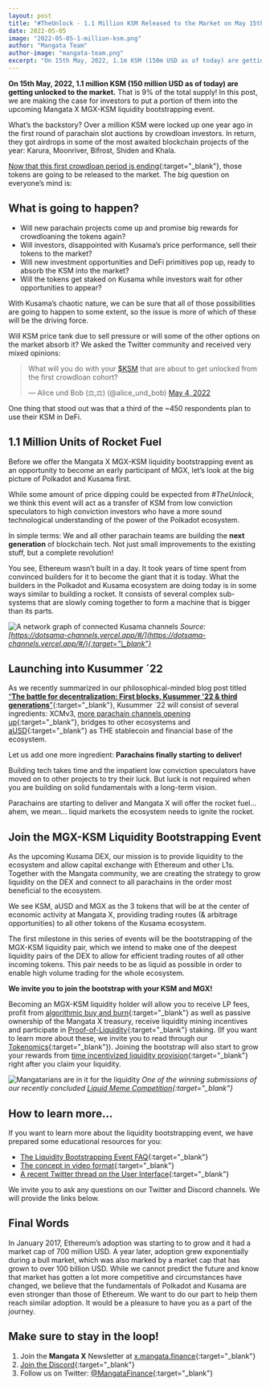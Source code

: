 ```yaml
---
layout: post
title: "#TheUnlock - 1.1 Million KSM Released to the Market on May 15th"
date: 2022-05-05
image: "2022-05-05-1-million-ksm.png"
author: "Mangata Team"
author-image: "mangata-team.png"
excerpt: "On 15th May, 2022, 1.1m KSM (150m USD as of today) are getting unlocked to the market. That is 9% of the total supply! In this post, we are making the case for investors to put a portion of them into the upcoming Mangata X MGX-KSM liquidity bootstrapping event."
---
```

**On 15th May, 2022, 1.1 million KSM (150 million USD as of today) are getting unlocked to the market.** That is 9% of the total supply! In this post, we are making the case for investors to put a portion of them into the upcoming Mangata X MGX-KSM liquidity bootstrapping event.

What’s the backstory? Over a million KSM were locked up one year ago in the first round of parachain slot auctions by crowdloan investors. In return, they got airdrops in some of the most awaited blockchain projects of the year: Karura, Moonriver, Bifrost, Shiden and Khala. 

[Now that this first crowdloan period is ending](https://polkadot.js.org/apps/#/parachains){:target="\_blank"}, those tokens are going to be released to the market. The big question on everyone’s mind is:

## What is going to happen?
- Will new parachain projects come up and promise big rewards for crowdloaning the tokens again?
- Will investors, disappointed with Kusama’s price performance, sell their tokens to the market?
- Will new investment opportunities and DeFi primitives pop up, ready to absorb the KSM into the market?
- Will the tokens get staked on Kusama while investors wait for other opportunities to appear?

With Kusama’s chaotic nature, we can be sure that all of those possibilities are going to happen to some extent, so the issue is more of which of these will be the driving force.

Will KSM price tank due to sell pressure or will some of the other options on the market absorb it? We asked the Twitter community and received very mixed opinions: 

<blockquote class="twitter-tweet"><p lang="en" dir="ltr">What will you do with your <a href="https://twitter.com/search?q=%24KSM&amp;src=ctag&amp;ref_src=twsrc%5Etfw">$KSM</a> that are about to get unlocked from the first crowdloan cohort?</p>&mdash; Alice und Bob (⚖️,⚖️) (@alice_und_bob) <a href="https://twitter.com/alice_und_bob/status/1521811366436352003?ref_src=twsrc%5Etfw">May 4, 2022</a></blockquote> <script async src="https://platform.twitter.com/widgets.js" charset="utf-8"></script>

One thing that stood out was that a third of the ~450 respondents plan to use their KSM in DeFi.

## 1.1 Million Units of Rocket Fuel

Before we offer the Mangata X MGX-KSM liquidity bootstrapping event as an opportunity to become an early participant of MGX, let’s look at the big picture of Polkadot and Kusama first.

While some amount of price dipping could be expected from *#TheUnlock*, we think this event will act as a transfer of KSM from low conviction speculators to high conviction investors who have a more sound technological understanding of the power of the Polkadot ecosystem.

In simple terms: We and all other parachain teams are building the **next generation** of blockchain tech. Not just small improvements to the existing stuff, but a complete revolution!

You see, Ethereum wasn’t built in a day. It took years of time spent from convinced builders for it to become the giant that it is today. What the builders in the Polkadot and Kusama ecosystem are doing today is in some ways similar to building a rocket. It consists of several complex sub-systems that are slowly coming together to form a machine that is bigger than its parts.

![A network graph of connected Kusama channels](/assets/posts/2022-05-05-kusama-channels.png)
*Source: [https://dotsama-channels.vercel.app/#/](https://dotsama-channels.vercel.app/#/){:target="\_blank"}*

## Launching into Kusummer ´22
As we recently summarized in our philosophical-minded blog post titled [“**The battle for decentralization: First blocks, Kusummer '22 & third generations**”](https://blog.mangata.finance/blog/2022-04-13-mangata-x-produces-first-block/){:target="\_blank"}, Kusummer ´22 will consist of several ingredients: XCMv3, [more parachain channels opening up](https://dotsama-channels.vercel.app/#/){:target="\_blank"}, bridges to other ecosystems and [aUSD](https://blog.mangata.finance/news/2022-04-25-mangata-x-parachain-to-integrate-ausd-as-the-default-stablecoin/){:target="\_blank"} as THE stablecoin and financial base of the ecosystem.

Let us add one more ingredient: **Parachains finally starting to deliver!**

Building tech takes time and the impatient low conviction speculators have moved on to other projects to try their luck. But luck is not required when you are building on solid fundamentals with a long-term vision.

Parachains are starting to deliver and Mangata X will offer the rocket fuel... ahem, we mean... liquid markets the ecosystem needs to ignite the rocket.

## Join the MGX-KSM Liquidity Bootstrapping Event

As the upcoming Kusama DEX, our mission is to provide liquidity to the ecosystem and allow capital exchange with Ethereum and other L1s. Together with the Mangata community, we are creating the strategy to grow liquidity on the DEX and connect to all parachains in the order most beneficial to the ecosystem.

We see KSM, aUSD and MGX as the 3 tokens that will be at the center of economic activity at Mangata X, providing trading routes (& arbitrage opportunities) to all other tokens of the Kusama ecosystem.

The first milestone in this series of events will be the bootstrapping of the MGX-KSM liquidity pair, which we intend to make one of the deepest liquidity pairs of the DEX to allow for efficient trading routes of all other incoming tokens. This pair needs to be as liquid as possible in order to enable high volume trading for the whole ecosystem.

**We invite you to join the bootstrap with your KSM and MGX!**

Becoming an MGX-KSM liquidity holder will allow you to receive LP fees, profit from [algorithmic buy and burn](https://blog.mangata.finance/blog/2022-03-21-algorithmic-buy-and-burn/){:target="\_blank"} as well as passive ownership of the Mangata X treasury, receive liquidity mining incentives and participate in [Proof-of-Liquidity](https://blog.mangata.finance/blog/2021-11-08-proof-of-liquidity/){:target="\_blank"} staking. (If you want to learn more about these, we invite you to read through our [Tokenomics](https://blog.mangata.finance/blog/2022-02-13-the-mangata-playbook-part-3-tokenomics/){:target="\_blank"}). Joining the bootstrap will also start to grow your rewards from [time incentivized liquidity provision](https://www.youtube.com/watch?v=6YkthwEAkmc){:target="\_blank"} right after you claim your liquidity.

![Mangatarians are in it for the liquidity](/assets/posts/2022-05-05-in-it-for-the-liquidity.jpg)
*One of the winning submissions of our recently concluded [Liquid Meme Competition](https://twitter.com/MangataFinance/status/1521513250994675712){:target="\_blank"}*

## How to learn more...

If you want to learn more about the liquidity bootstrapping event, we have prepared some educational resources for you:

- [The Liquidity Bootstrapping Event FAQ](https://www.notion.so/FAQ-Liquidity-Bootstrapping-6cec4f3d384a40bba7892697c8dfdc9b){:target="\_blank"}
- [The concept in video format](https://www.youtube.com/watch?v=oFOPX4UDGiI){:target="\_blank"}
- [A recent Twitter thread on the User Interface](https://twitter.com/MangataFinance/status/1521076522517475328){:target="\_blank"}

We invite you to ask any questions on our Twitter and Discord channels. We will provide the links below.

## Final Words

In January 2017, Ethereum’s adoption was starting to to grow and it had a market cap of 700 million USD. A year later, adoption grew exponentially during a bull market, which was also marked by a market cap that has grown to over 100 billion USD. While we cannot predict the future and know that market has gotten a lot more competitive and circumstances have changed, we believe that the fundamentals of Polkadot and Kusama are even stronger than those of Ethereum. We want to do our part to help them reach similar adoption. It would be a pleasure to have you as a part of the journey.


## Make sure to stay in the loop!
1. Join the **Mangata X** Newsletter at [x.mangata.finance](https://x.mangata.finance/){:target="\_blank"}
2. [Join the Discord](https://discord.gg/mangata){:target="\_blank"}
3. Follow us on Twitter: [@MangataFinance](https://twitter.com/MangataFinance){:target="\_blank"}